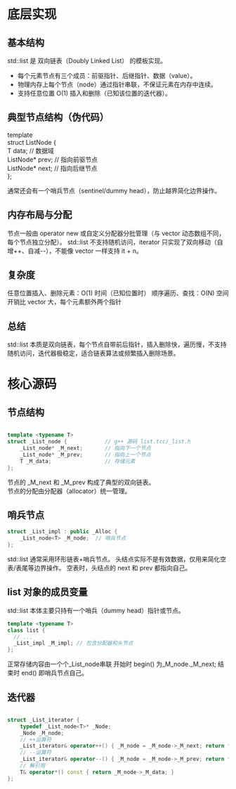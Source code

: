# 底层实现

## 基本结构

std::list 是 双向链表（Doubly Linked List） 的模板实现。
- 每个元素节点有三个成员：前驱指针、后继指针、数据（value）。
- 物理内存上每个节点（node）通过指针串联，不保证元素在内存中连续。
- 支持任意位置 O(1) 插入和删除（已知该位置的迭代器）。

## 典型节点结构（伪代码）

template <typename T>  
struct ListNode {  
    T data;               // 数据域  
    ListNode* prev;       // 指向前驱节点  
    ListNode* next;       // 指向后继节点  
};

通常还会有一个哨兵节点（sentinel/dummy head），防止越界简化边界操作。

## 内存布局与分配

节点一般由 operator new 或自定义分配器分批管理（与 vector 动态数组不同，每个节点独立分配）。
std::list 不支持随机访问，iterator 只实现了双向移动（自增++、自减--），不能像 vector 一样支持 it + n。

## 复杂度

任意位置插入、删除元素：O(1) 时间（已知位置时）
顺序遍历、查找：O(N)
空间开销比 vector 大，每个元素额外两个指针

## 总结

std::list 本质是双向链表，每个节点自带前后指针，插入删除快，遍历慢，不支持随机访问，迭代器极稳定，适合链表算法或频繁插入删除场景。

# 核心源码

## 节点结构

```Cpp

template <typename T>  
struct _List_node {            // g++ 源码 list.tcc/_list.h  
    _List_node* _M_next;       // 指向下一个节点  
    _List_node* _M_prev;       // 指向上一个节点  
    T _M_data;                 // 存储元素  
};  

```

节点的 _M_next 和 _M_prev 构成了典型的双向链表。  
节点的分配由分配器（allocator）统一管理。  

## 哨兵节点

```Cpp
struct _List_impl : public _Alloc {  
    _List_node<T> _M_node;  // 哨兵节点  
};  
```

std::list 通常采用环形链表+哨兵节点。
头结点实际不是有效数据，仅用来简化空表/表尾等边界操作。
空表时，头结点的 next 和 prev 都指向自己。

## list 对象的成员变量

std::list 本体主要只持有一个哨兵（dummy head）指针或节点。

```Cpp
template <typename T>  
class list {  
  // ...  
  _List_impl _M_impl; // 包含分配器和头节点  
};  
```

正常存储内容由一个个_List_node<T>串联
开始时 begin() 为_M_node._M_next; 结束时 end() 即哨兵节点自己。

## 迭代器

```Cpp

struct _List_iterator {  
    typedef _List_node<T>* _Node;  
    _Node _M_node;  
    // ++运算符  
    _List_iterator& operator++() { _M_node = _M_node->_M_next; return *this; }  
    // --运算符  
    _List_iterator& operator--() { _M_node = _M_node->_M_prev; return *this; }  
    // 解引用  
    T& operator*() const { return _M_node->_M_data; }  
};  

```
